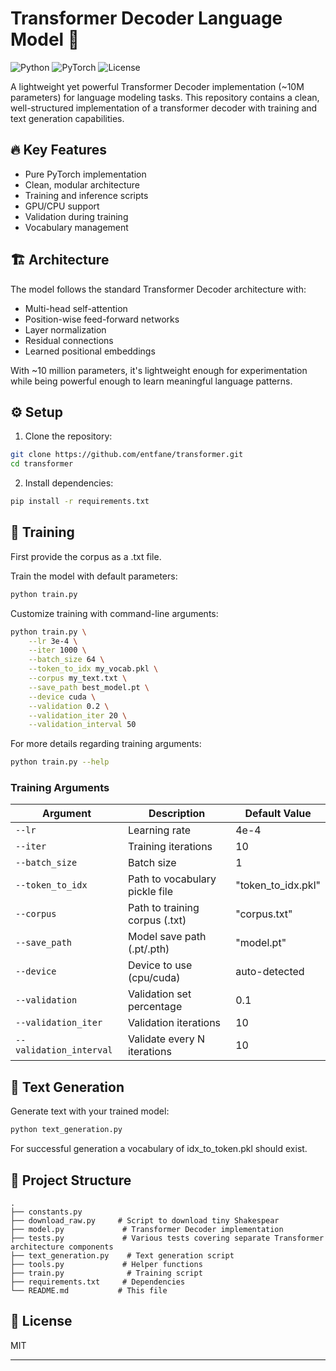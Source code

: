 # Transformer Decoder Language Model 🚀

![Python](https://img.shields.io/badge/Python-3.8+-blue?logo=python)
![PyTorch](https://img.shields.io/badge/PyTorch-2.0+-red?logo=pytorch)
![License](https://img.shields.io/badge/License-MIT-green)

A lightweight yet powerful Transformer Decoder implementation (~10M parameters) for language modeling tasks. This repository contains a clean, well-structured implementation of a transformer decoder with training and text generation capabilities.

## 🔥 Key Features

- Pure PyTorch implementation
- Clean, modular architecture
- Training and inference scripts
- GPU/CPU support
- Validation during training
- Vocabulary management

## 🏗️ Architecture

The model follows the standard Transformer Decoder architecture with:

- Multi-head self-attention
- Position-wise feed-forward networks
- Layer normalization
- Residual connections
- Learned positional embeddings

With ~10 million parameters, it's lightweight enough for experimentation while being powerful enough to learn meaningful language patterns.

## ⚙️ Setup

1. Clone the repository:
```bash
git clone https://github.com/entfane/transformer.git
cd transformer
```

2. Install dependencies:
```bash
pip install -r requirements.txt
```

## 🚂 Training

First provide the corpus as a .txt file.

Train the model with default parameters:
```bash
python train.py
```

Customize training with command-line arguments:
```bash
python train.py \
    --lr 3e-4 \
    --iter 1000 \
    --batch_size 64 \
    --token_to_idx my_vocab.pkl \
    --corpus my_text.txt \
    --save_path best_model.pt \
    --device cuda \
    --validation 0.2 \
    --validation_iter 20 \
    --validation_interval 50
```

For more details regarding training arguments:
```bash
python train.py --help
```

### Training Arguments

| Argument | Description | Default Value |
|----------|-------------|---------------|
| `--lr` | Learning rate | 4e-4 |
| `--iter` | Training iterations | 10 |
| `--batch_size` | Batch size | 1 |
| `--token_to_idx` | Path to vocabulary pickle file | "token_to_idx.pkl" |
| `--corpus` | Path to training corpus (.txt) | "corpus.txt" |
| `--save_path` | Model save path (.pt/.pth) | "model.pt" |
| `--device` | Device to use (cpu/cuda) | auto-detected |
| `--validation` | Validation set percentage | 0.1 |
| `--validation_iter` | Validation iterations | 10 |
| `--validation_interval` | Validate every N iterations | 10 |

## 🎲 Text Generation

Generate text with your trained model:
```bash
python text_generation.py
```

For successful generation a vocabulary of idx_to_token.pkl should exist.

## 📂 Project Structure

```
.
├── constants.py
├── download_raw.py     # Script to download tiny Shakespear
├── model.py             # Transformer Decoder implementation
├── tests.py             # Various tests covering separate Transformer architecture components
├── text_generation.py    # Text generation script
├── tools.py             # Helper functions
├── train.py              # Training script
├── requirements.txt     # Dependencies
└── README.md           # This file
```

## 📜 License

MIT

---